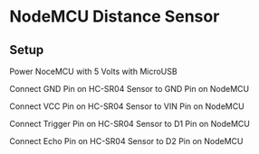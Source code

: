 # NodeMCU Distance Sensor

## Setup

Power NoceMCU with 5 Volts with MicroUSB

Connect GND Pin on HC-SR04 Sensor to GND Pin on NodeMCU

Connect VCC Pin on HC-SR04 Sensor to VIN Pin on NodeMCU

Connect Trigger Pin on HC-SR04 Sensor to D1 Pin on NodeMCU

Connect Echo Pin on HC-SR04 Sensor to D2 Pin on NodeMCU
